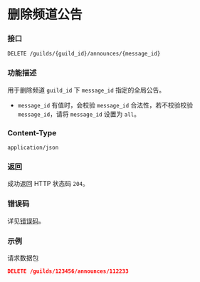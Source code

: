 # 删除频道公告

### 接口

`DELETE /guilds/{guild_id}/announces/{message_id}`

### 功能描述

用于删除频道 `guild_id` 下 `message_id` 指定的全局公告。

- `message_id` 有值时，会校验 `message_id` 合法性，若不校验校验 `message_id`，请将 `message_id` 设置为 `all`。

### Content-Type

`application/json`

### 返回

成功返回 HTTP 状态码 `204`。

### 错误码

详见[错误码](../error/error.md)。

### 示例

请求数据包

```json
DELETE /guilds/123456/announces/112233
```
